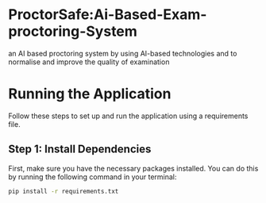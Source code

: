 # ProctorSafe:Ai-Based-Exam-proctoring-System
an AI based proctoring system by using AI-based technologies and to normalise and improve the quality of examination

# Running the Application

Follow these steps to set up and run the application using a requirements file.

## Step 1: Install Dependencies

First, make sure you have the necessary packages installed. You can do this by running the following command in your terminal:

```bash
pip install -r requirements.txt
